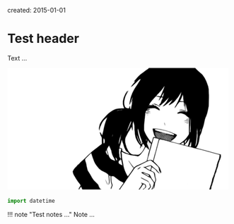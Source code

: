 created: 2015-01-01

Test header
===========

Text ...

![Image example](image.png)

```python
import datetime
```

!!! note "Test notes ..."
    Note ...
